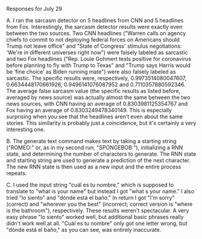 Responses for July 29

A. I ran the sarcasm detector on 5 headlines from CNN and 5 headlines from Fox. Interestingly, the sarcasm detector results were exactly even between the two sources. Two CNN headlines ("Warren calls on agency chiefs to commit to not deploying federal forces on Americans should Trump not leave office" and "State of Congress' stimulus negotiations: 'We're in different universes right now") were falsely labeled as sarcastic and two Fox headlines ("Rep. Louie Gohmert tests positive for coronavirus before planning to fly with Trump to Texas" and "Trump says Harris would be ‘fine choice’ as Biden running mate") were also falsely labeled as sarcastic. The specific results were, respectively, 0.9973514080047607, 0.6634448170661926, 0.9496141076087952 and 0.7110357880592346. The average false sarcasm value (the specific results as listed before, averaged by news source) was actually almost the same between the two news sources, with CNN having an average of 0.8303981125354767 and Fox having an average of 0.8303249478340149. This is especially surprising when you see that the headlines aren't even about the same stories. This similarity is probably just a coincidence, but it's certainly a very interesting one.

B. The generate text command makes text by taking a starting string ("ROMEO:" or, as in my second run, "SPONGEBOB:"), initializing a RNN state, and determining the number of characters to generate. The RNN state and starting string are used to generate a prediction of the next character. The new RNN state is then used as a new input and the entire process repeats.

C. I used the input string "cuál es tu nombre," which is supposed to translate to "what is your name" but instead I got "what s your name." I also tried "lo siento" and "dónde está el baño." In return I got "I'm sorry" (correct) and "wherever you the best" (incorrect; correct version is "where is the bathroom"), respectively. These results weren't spectacular. A very easy phrase "lo siento" worked well, but additional basic phrases really didn't work well at all. "Cuál es tu nombre" only got one letter wrong, but "dónde está el baño," as you can see, was entirely inaccurate.
